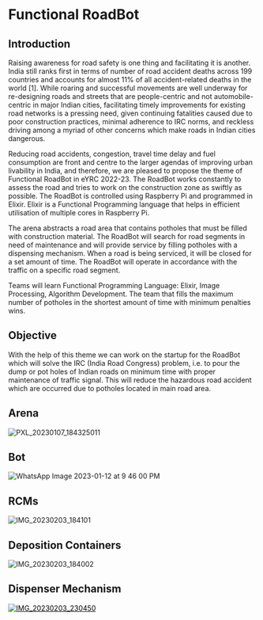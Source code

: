# Functional RoadBot

## Introduction
Raising awareness for road safety is one thing and facilitating it is another. India still ranks first in terms of number of road accident deaths across 199 countries and accounts for almost 11% of all accident-related deaths in the world [1]. While roaring and successful movements are well underway for re-designing roads and streets that are people-centric and not automobile-centric in major Indian cities, facilitating timely improvements for existing road networks is a pressing need, given continuing fatalities caused due to poor construction practices, minimal adherence to IRC norms, and reckless driving among a myriad of other concerns which make roads in Indian cities dangerous.

Reducing road accidents, congestion, travel time delay and fuel consumption are front and centre to the larger agendas of improving urban livability in India, and therefore, we are pleased to propose the theme of Functional RoadBot in eYRC 2022-23. The RoadBot works constantly to assess the road and tries to work on the construction zone as swiftly as possible. The RoadBot is controlled using Raspberry Pi and programmed in Elixir. Elixir is a Functional Programming language that helps in efficient utilisation of multiple cores in Raspberry Pi.

The arena abstracts a road area that contains potholes that must be filled with construction material. The RoadBot will search for road segments in need of maintenance and will provide service by filling potholes with a dispensing mechanism. When a road is being serviced, it will be closed for a set amount of time. The RoadBot will operate in accordance with the traffic on a specific road segment.

Teams will learn Functional Programming Language: Elixir, Image Processing, Algorithm Development. The team that fills the maximum number of potholes in the shortest amount of time with minimum penalties wins.


## Objective
With the help of this theme we can work on the startup for the RoadBot which will solve the IRC (India Road Congress) problem, i.e. to pour the dump or pot holes of Indian roads on minimum time with proper maintenance of traffic signal.
This will reduce the hazardous road accident which are occurred due to potholes located in main road area.


## Arena
![PXL_20230107_184325011](https://user-images.githubusercontent.com/94587277/216590655-fed86c6b-94f2-473d-8a85-73e8bf8bf3bf.jpg)


## Bot

![WhatsApp Image 2023-01-12 at 9 46 00 PM](https://user-images.githubusercontent.com/94587277/216591156-e2399514-2aa7-454c-882b-d4bee4849d55.jpeg)

## RCMs

![IMG_20230203_184101](https://user-images.githubusercontent.com/94587277/216612186-cc1bfd4d-9ebb-4679-b1b4-c1b523dab756.jpg)

## Deposition Containers

![IMG_20230203_184002](https://user-images.githubusercontent.com/94587277/216612416-8c08edb1-c0b1-4343-aae3-675f2014541d.jpg)

## Dispenser Mechanism
 <a style = "color:black;" href = "https://www.youtube.com/embed/RJdhSLb0U70" target= "_blank" title="Click On It" > ![IMG_20230203_230450](https://user-images.githubusercontent.com/94587277/218323481-122206da-54b3-431e-9e97-5df261b1b7db.jpg)
 </a>
